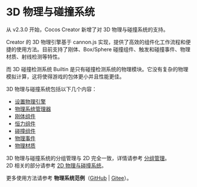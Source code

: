 # 3D 物理与碰撞系统

从 v2.3.0 开始，Cocos Creator 新增了对 3D 物理与碰撞系统的支持。

Creator 的 3D 物理引擎基于 cannon.js 实现，提供了高效的组件化工作流程和便捷的使用方法。目前支持了刚体、Box/Sphere 碰撞组件、触发和碰撞事件、物理材质、射线检测等特性。

而 3D 碰撞检测系统 Builtin 是只有碰撞检测系统的物理模块。它没有复杂的物理模拟计算，这将使得游戏的包体更小并且性能更佳。

3D 物理与碰撞系统包括以下几个内容：

- [设置物理引擎](physics-select.md)
- [物理系统管理器](physics-manager.md)
- [刚体组件](physics-rigidbody.md)
- [恒力组件](physics-constant-force.md)
- [碰撞组件](physics-collider.md)
- [物理事件](physics-event.md)
- [物理材质](physics-material.md)

3D 物理与碰撞系统的分组管理与 2D 完全一致，详情请参考 [分组管理](../physics/collision/collision-group.md)。<br>
2D 相关的部分请参考 [2D 物理与碰撞系统](../physics/index.md)。

更多使用方法请参考 **物理系统范例**（[GitHub](https://github.com/cocos-creator/example-cases/tree/v2.4.3/assets/cases/3d_physics) | [Gitee](https://gitee.com/mirrors_cocos-creator/example-cases/tree/v2.4.3/assets/cases/3d_physics)）。

